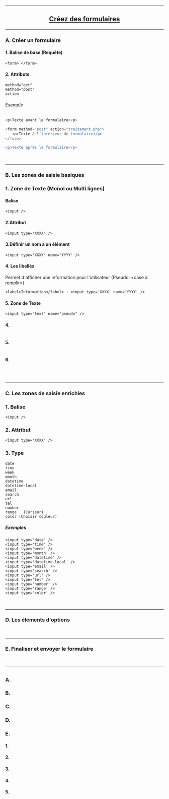 ---------------------------------------------------------------------------------------------------------------------------------------------------------------
## <p align='center'> [Créez des formulaires](https://openclassrooms.com/fr/courses/1603881-apprenez-a-creer-votre-site-web-avec-html5-et-css3/1607171-creez-des-formulaires)</p>

---------------------------------------------------------------------------------------------------------------------------------------------------------------
### A. Créer un formulaire

#### 1. Balise de base (Requête)
```
<form> </form>
```
#### 2. Attributs
```
method="get"
method="post"
action
```
###### Exemple
```php
<p>Texte avant le formulaire</p>

<form method="post" action="traitement.php">
   <p>Texte à l'intérieur du formulaire</p>
</form>

<p>Texte après le formulaire</p>
```

<br />

---------------------------------------------------------------------------------------------------------------------------------------------------------------
### B. Les zones de saisie basiques
### 1. Zone de Texte (Monol ou Multi lignes)
#### Balise 
```
<input />
```
#### 2.Attribut
```
<input type='XXXX' />
```

#### 3.Définir un nom à un élément
```
<input type='XXXX' name='YYYY' />
```
#### 4. Les libellés
Permet d'afficher une information pour l'utilisateur (Pseudo: <case à remplir>)
```
<label>Information</label> : <input type='XXXX' name='YYYY' />
```



#### 5. Zone de Texte
```
<input type="text" name="pseudo" />
```

#### 4.
```
```

#### 5.

```
```

#### 6.

```
```







<br />

---------------------------------------------------------------------------------------------------------------------------------------------------------------
### C. Les zones de saisie enrichies
### 1. Balise
```
<input />
```
### 2. Attribut
```
<input type='XXXX' />
```
### 3. Type
```
date
time
week
month
datetime
datetime-local
email
search
url
tel
number
range   (Curseur)
color (Choisir couleur)

```
##### Exemples
```
<input type='date' />
<input type='time' />
<input type='week' />
<input type='month' />
<input type='datetime' />
<input type='datetime-local' />
<input type='email' />
<input type='search' />
<input type='url' />
<input type='tel' />
<input type='number' />
<input type='range' />
<input type='color' />
```

<br />

---------------------------------------------------------------------------------------------------------------------------------------------------------------
### D. Les éléments d'options


<br />

---------------------------------------------------------------------------------------------------------------------------------------------------------------
### E. Finaliser et envoyer le formulaire

<br />

---------------------------------------------------------------------------------------------------------------------------------------------------------------
## <p align='center'> []()</p>

### A.
### B.
### C.
### D.
### E.


#### 1.
#### 2.
#### 3.
#### 4.
#### 5.

```
```
